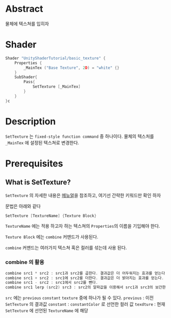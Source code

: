 # Abstract

물체에 텍스쳐를 입히자

# Shader

```c
Shader "UnityShaderTutorial/basic_texture" {
    Properties {
        _MainTex ("Base Texture", 2D) = "white" {}
    }
	SubShader{
		Pass{
			SetTexture [_MainTex]
		}
	}
}c
```

# Description

`SetTexture` 는 `fixed-style function command` 중 하나이다. 물체의 텍스처를 `_MainTex` 에 설정된 텍스쳐로 변경한다.

# Prerequisites

## What is SetTexture?

`SetTexture` 의 자세한 내용은 [메뉴얼](https://docs.unity3d.com/Manual/SL-SetTexture.html)을 참조하고, 여기선 간략한 키워드만 확인 하자

문법은 아래와 같다

```c
SetTexture [TextureName] {Texture Block}
```

`TextureName` 에는 적용 하고자 하는 텍스쳐의 `Properties`의 이름을 기입해야 한다.

`Texture Block` 에는 `combine` 커맨드가 사용된다.

`combine` 커맨드는 여러가지 텍스쳐 혹은 컬러를 섞는데 사용 된다.

### combine 의 활용

```c
combine src1 * src2 : src1과 src2를 곱한다. 결과값은 더 어두워지는 효과를 얻는다.
combine src1 + src2 : src1에 src2를 더한다. 결과값은 더 밝아지는 효과를 얻는다.
combine src1 - src2 : src1에서 src2를 뺀다.
combine src1 lerp (src2) src3 : src2의 알파값을 이용해서 src1과 src3의 보간한다.
```
`src` 에는 `previous` `constant` `texture` 중에 하나가 될 수 있다.
`previous` : 이전 `SetTexture` 의 결과값
`constant` : `constantColor` 로 선언한 컬러 값
`texdture` : 현재 `SetTexture` 에 선언된 `TextureName` 에 해당


